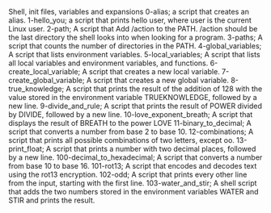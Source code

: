 Shell, init files, variables and expansions
0-alias; a script that creates an alias.
1-hello_you; a script that prints hello user, where user is the current Linux user.
2-path; A script that Add /action to the PATH. /action should be the last directory the shell looks into when looking for a program.
3-paths; A script that counts the number of directories in the PATH.
4-global_variables; A script that lists environment variables.
5-local_variables; A script that lists all local variables and environment variables, and functions.
6-create_local_variable; A script that creates a new local variable.
7-create_global_variable; A script that creates a new global variable.
8-true_knowledge; A script that prints the result of the addition of 128 with the value stored in the environment variable TRUEKNOWLEDGE, followed by a new line.
9-divide_and_rule; A script that prints the result of POWER divided by DIVIDE, followed by a new line.
10-love_exponent_breath; A script that displays the result of BREATH to the power LOVE
11-binary_to_decimal; A script that converts a number from base 2 to base 10.
12-combinations; A script that prints all possible combinations of two letters, except oo.
13-print_float; A script that prints a number with two decimal places, followed by a new line.
100-decimal_to_hexadecimal; A script that converts a number from base 10 to base 16.
101-rot13; A script that encodes and decodes text using the rot13 encryption.
102-odd; A script that prints every other line from the input, starting with the first line.
103-water_and_stir; A shell script that adds the two numbers stored in the environment variables WATER and STIR and prints the result.
